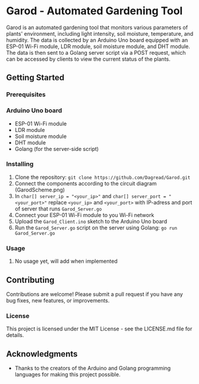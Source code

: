 # Garod - Automated Gardening Tool

Garod is an automated gardening tool that monitors various parameters of plants' environment, including light intensity, soil moisture, temperature, and humidity. The data is collected by an Arduino Uno board equipped with an ESP-01 Wi-Fi module, LDR module, soil moisture module, and DHT module. The data is then sent to a Golang server script via a POST request, which can be accessed by clients to view the current status of the plants.
## Getting Started
### Prerequisites

### Arduino Uno board
- ESP-01 Wi-Fi module
- LDR module
- Soil moisture module
- DHT module
- Golang (for the server-side script)

### Installing

1. Clone the repository: `git clone https://github.com/Dagread/Garod.git`
2. Connect the components according to the circuit diagram (GarodScheme.png)
3. In `char[] server_ip = "<your_ip>"` and `char[] server_port = "<your_port>"` replace `<your_ip>` and `<your_port>` with IP-adress and port of server that runs `Garod_Server.go`
4. Connect your ESP-01 Wi-Fi module to you Wi-Fi network
5. Upload the `Garod_Client.ino` sketch to the Arduino Uno board
6. Run the `Garod_Server.go` script on the server using Golang: `go run Garod_Server.go`

### Usage

1. No usage yet, will add when implemented

## Contributing

Contributions are welcome! Please submit a pull request if you have any bug fixes, new features, or improvements.
### License

This project is licensed under the MIT License - see the LICENSE.md file for details.
## Acknowledgments

- Thanks to the creators of the Arduino and Golang programming languages for making this project possible.
